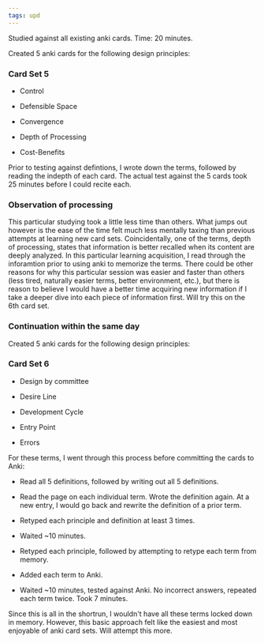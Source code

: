 ```yaml
---
tags: upd
---
```


Studied against all existing anki cards. Time: 20 minutes.

Created 5 anki cards for the following design principles:

### Card Set 5

* Control

* Defensible Space

* Convergence

* Depth of Processing

* Cost-Benefits

Prior to testing against defintions, I wrote down the terms, followed by reading the indepth of each card. The actual test against the 5 cards took 25 minutes before I could recite each.

### Observation of processing

This particular studying took a little less time than others. What jumps out however is the ease of the time felt much less mentally taxing than previous attempts at learning new card sets. Coincidentally, one of the terms, depth of processing, states that information is better recalled when its content are deeply analyzed. In this particular learning acquisition, I read through the inforamtion prior to using anki to memorize the terms. There could be other reasons for why this particular session was easier and faster than others (less tired, naturally easier terms, better environment, etc.), but there is reason to believe I would have a better time acquiring new information if I take a deeper dive into each piece of information first. Will try this on the 6th card set.

### Continuation within the same day

Created 5 anki cards for the following design principles:

### Card Set 6

* Design by committee

* Desire Line

* Development Cycle

* Entry Point 

* Errors

For these terms, I went through this process before committing the cards to Anki:

* Read all 5 definitions, followed by writing out all 5 definitions.

* Read the page on each individual term. Wrote the definition again. At a new entry, I would go back and rewrite the definition of a prior term.

* Retyped each principle and definition at least 3 times. 

* Waited ~10 minutes.

* Retyped each principle, followed by attempting to retype each term from memory.

* Added each term to Anki.

* Waited ~10 minutes, tested against Anki. No incorrect answers, repeated each term twice. Took 7 minutes.

Since this is all in the shortrun, I wouldn't have all these terms locked down in memory. However, this basic approach felt like the easiest and most enjoyable of anki card sets. Will attempt this more.
